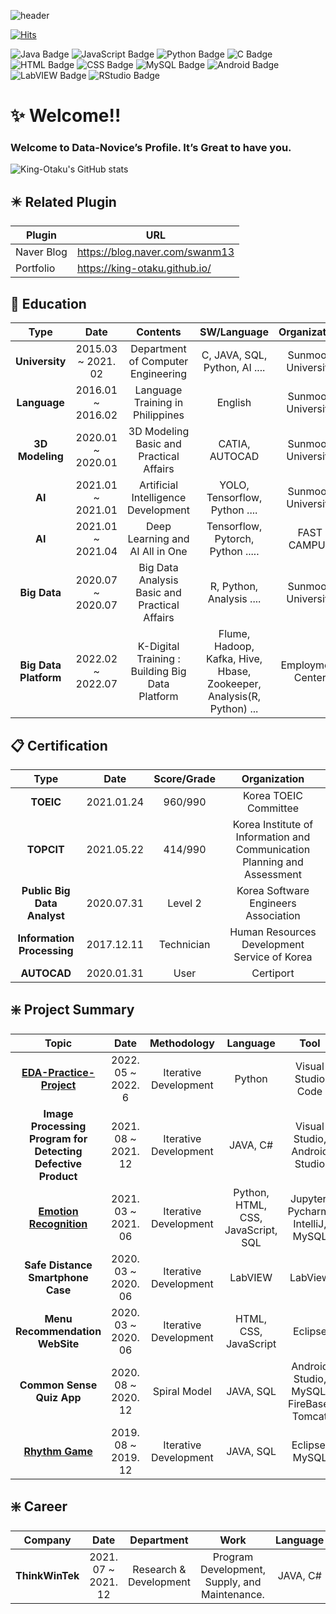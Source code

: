![header](https://capsule-render.vercel.app/api?type=waving&color=gradient&height=300&section=header&text=Data%20Novice's%20Github&fontSize=90&animation=fadeIn)

[![Hits](https://hits.seeyoufarm.com/api/count/incr/badge.svg?url=https%3A%2F%2Fgithub.com%2FKing-Otaku&count_bg=%2319ACA2&title_bg=%2311DDCB&icon=github.svg&icon_color=%23E7E7E7&title=Github+Hits&edge_flat=false)](https://hits.seeyoufarm.com)

![Java Badge](https://img.shields.io/badge/-Java-ff69b4?style=plastic&logo=Java) ![JavaScript Badge](https://img.shields.io/badge/-JavaScript-gray?style=plastic&logo=JavaScript) ![Python Badge](https://img.shields.io/badge/-Python-white?style=plastic&logo=Python) ![C Badge](https://img.shields.io/badge/-C-gray?style=plastic&logo=C) ![HTML Badge](https://img.shields.io/badge/-HTML-white?style=plastic&logo=HTML5) ![CSS Badge](https://img.shields.io/badge/-CSS-ff69b4?style=plastic&logo=CSS3) ![MySQL Badge](https://img.shields.io/badge/-MySQL-white?style=plastic&logo=MySQL) ![Android Badge](https://img.shields.io/badge/-Android-gray?style=plastic&logo=Android) ![LabVIEW Badge](https://img.shields.io/badge/-LabVIEW-ff69b4?style=plastic&logo=LabVIEW) ![RStudio Badge](https://img.shields.io/badge/-RStudio-white?style=plastic&logo=RStudio)

# :sparkles: Welcome!!
### Welcome to Data-Novice’s Profile. It’s Great to have you. 
![King-Otaku's GitHub stats](https://github-readme-stats.vercel.app/api?username=King-Otaku&show_icons=true&theme=buefy)



## :eight_pointed_black_star: Related Plugin
| Plugin | URL |
| ------ | ------ |
| Naver Blog | https://blog.naver.com/swanm13|
| Portfolio | https://king-otaku.github.io/ |

## :school: Education
|      **Type**      |      **Date**      |                  **Contents**                 |  **SW/Language**  |  **Organization**  |
|:------------------:|:------------------:|:---------------------------------------------:|:------------------:|:------------------:|
|   **University**   | 2015.03 ~ 2021. 02 |       Department of Computer Engineering      | C, JAVA, SQL, Python, AI .... | Sunmoon University |
|     **Language**    |  2016.01 ~ 2016.02 |        Language Training in Philippines       | English | Sunmoon University |
| **3D Modeling** |  2020.01 ~ 2020.01 |    3D Modeling Basic and Practical Affairs    | CATIA, AUTOCAD | Sunmoon University |
|       **AI**       |  2021.01 ~ 2021.01 |      Artificial Intelligence Development      | YOLO, Tensorflow, Python .... | Sunmoon University |
|       **AI**       |  2021.01 ~ 2021.04 |        Deep Learning and AI All in One        | Tensorflow, Pytorch, Python ..... | FAST CAMPUS |
|    **Big Data**    |  2020.07 ~ 2020.07 | Big Data Analysis Basic and Practical Affairs | R, Python, Analysis .... | Sunmoon University |
|    **Big Data Platform**    |  2022.02 ~ 2022.07 | K-Digital Training : Building Big Data Platform | Flume, Hadoop, Kafka, Hive, Hbase, Zookeeper, Analysis(R, Python) ... | Employment Center |

## :clipboard: Certification
|           **Type**          |    **Date**    | **Score/Grade** |                             **Organization**                             |
|:---------------------------:|:--------------------------:|:---------------:|:------------------------------------------------------------------------:|
|          **TOEIC**          |  2021.01.24  |     960/990     |                           Korea TOEIC Committee                          |
|          **TOPCIT**         |  2021.05.22  |     414/990     | Korea Institute of Information and Communication Planning and Assessment |
| **Public Big Data Analyst** |  2020.07.31  |     Level 2     |                   Korea Software Engineers Association                   |
|  **Information Processing** |  2017.12.11  |    Technician   |               Human Resources Development Service of Korea               |
|         **AUTOCAD**         |  2020.01.31  |       User      |                                 Certiport                                |


## :sparkle: Project Summary
|             **Topic**             |       **Date**      | **Methodology** |            **Language**            |                 **Tool**                |
|:---------------------------------:|:-------------------:|:---------------:|:----------------------------------:|:---------------------------------------:|
|      [**EDA-Practice-Project**](https://github.com/King-Otaku/EDA-practice-project)      | 2022. 05 ~ 2022. 6 |    Iterative Development    | Python |    Visual Studio Code    |
|      **Image Processing Program for Detecting Defective Product**      | 2021. 08 ~ 2021. 12 |    Iterative Development    | JAVA, C# |    Visual Studio, Android Studio    |
|      [**Emotion Recognition**](https://github.com/King-Otaku/Emotion_Recognition_DNN)      | 2021. 03 ~ 2021. 06 |    Iterative Development    | Python, HTML, CSS, JavaScript, SQL |    Jupyter, Pycharm, IntelliJ, MySQL    |
| **Safe Distance Smartphone Case** | 2020. 03 ~ 2020. 06 |    Iterative Development    |               LabVIEW              |                 LabView                 |
|  **Menu Recommendation WebSite**  | 2020. 03 ~ 2020. 06 |    Iterative Development    |        HTML, CSS, JavaScript       |                 Eclipse                 |
|     **Common Sense Quiz App**     | 2020. 08 ~ 2020. 12 |      Spiral Model     |              JAVA, SQL             | Android Studio, MySQL, FireBase, Tomcat |
|          [**Rhythm Game**](https://github.com/King-Otaku/Rhythm-game)          | 2019. 08 ~ 2019. 12 |    Iterative Development    |              JAVA, SQL             |              Eclipse, MySQL             |

## :sparkle: Career
|             **Company**             |       **Date**      | **Department** |            **Work**            |                 **Language**                |
|:---------------------------------:|:-------------------:|:---------------:|:----------------------------------:|:---------------------------------------:|
|      **ThinkWinTek**      | 2021. 07 ~ 2021. 12 |    Research & Development    | Program Development, Supply, and Maintenance. |    JAVA, C#    |
